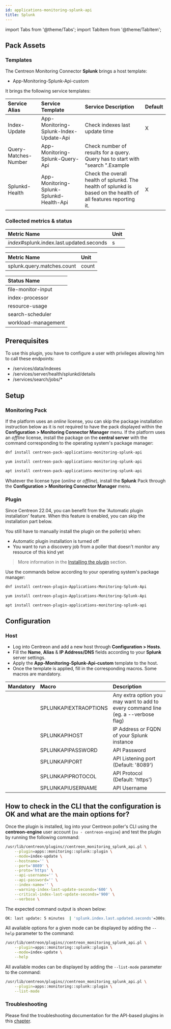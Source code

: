 ```yaml
---
id: applications-monitoring-splunk-api
title: Splunk
---
```

import Tabs from '@theme/Tabs';
import TabItem from '@theme/TabItem';


## Pack Assets

### Templates

The Centreon Monitoring Connector **Splunk** brings a host template:

* App-Monitoring-Splunk-Api-custom

It brings the following service templates:

| Service Alias        | Service Template                         | Service Description                                                                                             | Default |
|:---------------------|:-----------------------------------------|:----------------------------------------------------------------------------------------------------------------|:--------|
| Index-Update         | App-Monitoring-Splunk-Index-Update-Api   | Check indexes last update time                                                                                  | X       |
| Query-Matches-Number | App-Monitoring-Splunk-Query-Api          | Check number of results for a query. Query has to start with "search ".Example                                  |         |
| Splunkd-Health       | App-Monitoring-Splunk-Splunkd-Health-Api | Check the overall health of splunkd. The health of splunkd is based on the health of all features reporting it. | X       |

### Collected metrics & status

<Tabs groupId="sync">
<TabItem value="Index-Update" label="Index-Update">

| Metric Name                               | Unit  |
|:------------------------------------------|:------|
| *index*#splunk.index.last.updated.seconds | s     |

</TabItem>
<TabItem value="Query-Matches-Number" label="Query-Matches-Number">

| Metric Name                | Unit  |
|:---------------------------|:------|
| splunk.query.matches.count | count |

</TabItem>
<TabItem value="Splunkd-Health" label="Splunkd-Health">

| Status Name         |
|:--------------------|
| file-monitor-input  |
| index-processor     |
| resource-usage      |
| search-scheduler    |
| workload-management |

</TabItem>
</Tabs>

## Prerequisites

To use this plugin, you have to configure a user with privileges allowing him to call these endpoints: 

- /services/data/indexes
- /services/server/health/splunkd/details
- /services/search/jobs/*

## Setup

### Monitoring Pack

If the platform uses an *online* license, you can skip the package installation
instruction below as it is not required to have the pack displayed within the
**Configuration > Monitoring Connector Manager** menu.
If the platform uses an *offline* license, install the package on the **central server**
with the command corresponding to the operating system's package manager:

<Tabs groupId="sync">
<TabItem value="Alma / RHEL / Oracle Linux 8" label="Alma / RHEL / Oracle Linux 8">

```bash
dnf install centreon-pack-applications-monitoring-splunk-api
```

</TabItem>
<TabItem value="CentOS 7" label="CentOS 7">

```bash
yum install centreon-pack-applications-monitoring-splunk-api
```

</TabItem>
<TabItem value="Debian 11" label="Debian 11">

```bash
apt install centreon-pack-applications-monitoring-splunk-api
```

</TabItem>
</Tabs>

Whatever the license type (*online* or *offline*), install the **Splunk** Pack through
the **Configuration > Monitoring Connector Manager** menu.

### Plugin

Since Centreon 22.04, you can benefit from the 'Automatic plugin installation' feature.
When this feature is enabled, you can skip the installation part below.

You still have to manually install the plugin on the poller(s) when:
- Automatic plugin installation is turned off
- You want to run a discovery job from a poller that doesn't monitor any resource of this kind yet

> More information in the [Installing the plugin](/docs/monitoring/pluginpacks/#installing-the-plugin) section.

Use the commands below according to your operating system's package manager:

<Tabs groupId="sync">
<TabItem value="Alma / RHEL / Oracle Linux 8" label="Alma / RHEL / Oracle Linux 8">

```bash
dnf install centreon-plugin-Applications-Monitoring-Splunk-Api
```

</TabItem>
<TabItem value="CentOS 7" label="CentOS 7">

```bash
yum install centreon-plugin-Applications-Monitoring-Splunk-Api
```

</TabItem>
<TabItem value="Debian 11" label="Debian 11">

```bash
apt install centreon-plugin-applications-monitoring-splunk-api
```

</TabItem>
</Tabs>

## Configuration

### Host

* Log into Centreon and add a new host through **Configuration > Hosts**.
* Fill the **Name**, **Alias** & **IP Address/DNS** fields according to your **Splunk** server settings.
* Apply the **App-Monitoring-Splunk-Api-custom** template to the host.
* Once the template is applied, fill in the corresponding macros. Some macros are mandatory.

| Mandatory   | Macro                 | Description                                                                            |
|:------------|:----------------------|:---------------------------------------------------------------------------------------|
|             | SPLUNKAPIEXTRAOPTIONS | Any extra option you may want to add to every command line (eg. a --verbose flag)      |
|             | SPLUNKAPIHOST         | IP Address or FQDN of your Splunk instance                                             |
|             | SPLUNKAPIPASSWORD     | API Password                                                                           |
|             | SPLUNKAPIPORT         | API Listening port (Default: '8089')                                                   |
|             | SPLUNKAPIPROTOCOL     | API Protocol (Default: 'https')                                                        |
|             | SPLUNKAPIUSERNAME     | API Username                                                                           |

## How to check in the CLI that the configuration is OK and what are the main options for?

Once the plugin is installed, log into your Centreon poller's CLI using the
**centreon-engine** user account (`su - centreon-engine`) and test the plugin by
running the following command:

```bash
/usr/lib/centreon/plugins//centreon_monitoring_splunk_api.pl \
    --plugin=apps::monitoring::splunk::plugin \
    --mode=index-update \
    --hostname='' \
    --port='8089' \
    --proto='https' \
    --api-username='' \
    --api-password='' \
    --index-name='' \
    --warning-index-last-update-seconds='600' \
    --critical-index-last-update-seconds='900' \
    --verbose \
```

The expected command output is shown below:

```bash
OK: last update: 5 minutes  | 'splunk.index.last.updated.seconds'=300s;;;0; 
```

All available options for a given mode can be displayed by adding the
`--help` parameter to the command:

```bash
/usr/lib/centreon/plugins//centreon_monitoring_splunk_api.pl \
    --plugin=apps::monitoring::splunk::plugin \
    --mode=index-update \
    --help
```

All available modes can be displayed by adding the `--list-mode` parameter to
the command:

```bash
/usr/lib/centreon/plugins//centreon_monitoring_splunk_api.pl \
    --plugin=apps::monitoring::splunk::plugin \
    --list-mode
```

### Troubleshooting

Please find the troubleshooting documentation for the API-based plugins in
this [chapter](../getting-started/how-to-guides/troubleshooting-plugins.md#http-and-api-checks).